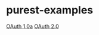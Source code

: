 # purest-examples

[OAuth 1.0a](https://tools.ietf.org/html/rfc5849)
[OAuth 2.0](https://tools.ietf.org/html/rfc6750)
